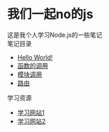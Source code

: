 # 我们一起no的js
这是我个人学习Node.js的一些笔记     
笔记目录
- [Hello World!]
- [函数的调用]
- [模块调用]
- [路由]


学习资源
- [学习网站1]
- [学习网站2]
<!--超链接-->

[Hello World!]: ch_1/HelloWorld.md
[函数的调用]: ./ch_1/function.md
[模块调用]: ./markdown/modules_use.md
[路由]: ./markdown/router.md




[学习网站1]: http://www.runoob.com/nodejs/nodejs-tutorial.html
[学习网站2]: http://www.yuankuwang.com 
